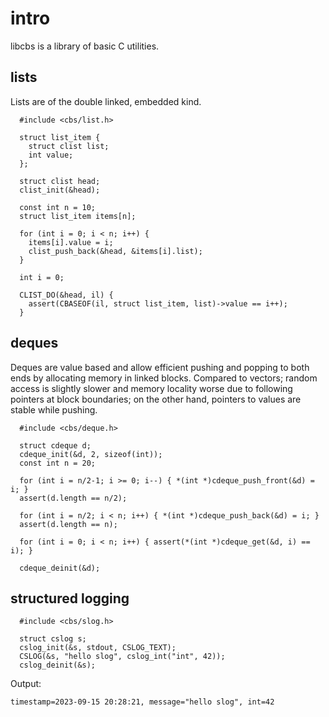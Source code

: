# intro
libcbs is a library of basic C utilities.

## lists
Lists are of the double linked, embedded kind.

```
  #include <cbs/list.h>

  struct list_item {
    struct clist list;
    int value;
  };

  struct clist head;
  clist_init(&head);

  const int n = 10;
  struct list_item items[n];
  
  for (int i = 0; i < n; i++) {
    items[i].value = i;
    clist_push_back(&head, &items[i].list);
  }

  int i = 0;
  
  CLIST_DO(&head, il) {
    assert(CBASEOF(il, struct list_item, list)->value == i++);
  }
```

## deques
Deques are value based and allow efficient pushing and popping to both ends by allocating memory in linked blocks. Compared to vectors; random access is slightly slower and memory locality worse due to following pointers at block boundaries; on the other hand, pointers to values are stable while pushing.

```
  #include <cbs/deque.h>
  
  struct cdeque d;
  cdeque_init(&d, 2, sizeof(int));
  const int n = 20;

  for (int i = n/2-1; i >= 0; i--) { *(int *)cdeque_push_front(&d) = i; }
  assert(d.length == n/2);

  for (int i = n/2; i < n; i++) { *(int *)cdeque_push_back(&d) = i; }
  assert(d.length == n);

  for (int i = 0; i < n; i++) { assert(*(int *)cdeque_get(&d, i) == i); }

  cdeque_deinit(&d);
```

## structured logging

```
  #include <cbs/slog.h>
  
  struct cslog s;
  cslog_init(&s, stdout, CSLOG_TEXT);
  CSLOG(&s, "hello slog", cslog_int("int", 42));
  cslog_deinit(&s);
```

Output:
```
timestamp=2023-09-15 20:28:21, message="hello slog", int=42
```
